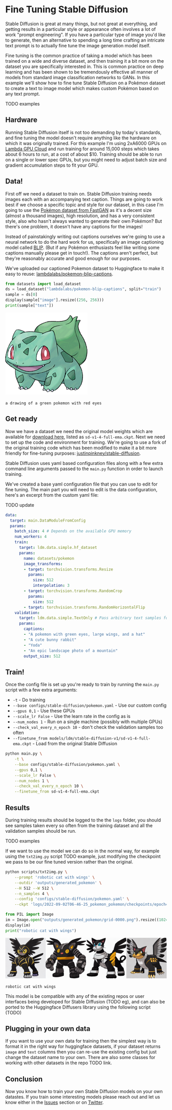 # Fine Tuning Stable Diffusion

Stable Diffusion is great at many things, but not great at everything, and getting results in a particular style or appearance often involves a lot of work "prompt engineering". If you have a particular type of image you'd like to generate, then an alternative to spending a long time crafting an intricate text prompt is to actually fine tune the image generation model itself.

Fine tuning is the common practice of taking a model which has been trained on a wide and diverse dataset, and then training it a bit more on the dataset you are specifically interested in. This is common practice on deep learning and has been shown to be tremendously effective all manner of models from standard image classification networks to GANs. In this example we'll show how to fine tune Stable Diffusion on a Pokémon dataset to create a text to image model which makes custom Pokémon based on any text prompt.

TODO examples

## Hardware

Running Stable Diffusion itself is not too demanding by today's standards, and fine tuning the model doesn't require anything like the hardware on which it was originally trained. For this example I'm using 2xA6000 GPUs on [Lambda GPU Cloud](https://lambdalabs.com/service/gpu-cloud) and run training for around 15,000 steps which takes about 6 hours to run, at a cost of about $10. Training should be able to run on a single or lower spec GPUs, but you might need to adjust batch size and gradient accumulation steps to fit your GPU.

## Data!

First off we need a dataset to train on. Stable Diffusion training needs images each with an accompanying text caption. Things are going to work best if we choose a specific topic and style for our dataset, in this case I'm going to use the [Pokémon dataset from FastGAN](https://github.com/odegeasslbc/FastGAN-pytorch) as it's a decent size (almost a thousand images), high resolution, and has a very consistent style, also who hasn't always wanted to generate their own Pokémon? But there's one problem, it doesn't have any captions for the images!

Instead of painstakingly writing out captions ourselves we're going to use a neural network to do the hard work for us, specifically an image captioning model called [BLIP](https://github.com/salesforce/BLIP). (But if any Pokémon enthusiasts feel like writing some captions manually please get in touch!). The captions aren't perfect, but they're reasonably accurate and good enough for our purposes.

We've uploaded our captioned Pokemon dataset to Huggingface to make it easy to reuse: [lambdalabs/pokemon-blip-captions](https://huggingface.co/datasets/lambdalabs/pokemon-blip-captions).


```python
from datasets import load_dataset
ds = load_dataset("lambdalabs/pokemon-blip-captions", split="train")
sample = ds[0]
display(sample["image"].resize((256, 256)))
print(sample["text"])
```


![png](README_files/README_2_0.png)



    a drawing of a green pokemon with red eyes


## Get ready

Now we have a dataset we need the original model weights which are available for [download here](https://huggingface.co/CompVis/stable-diffusion-v-1-4-original), listed as `sd-v1-4-full-ema.ckpt`.
Next we need to set up the code and environment for training. We're going to use a fork of the original training code which has been modified to make it a bit more friendly for fine-tuning purposes: [justinpinkney/stable-diffusion](https://github.com/justinpinkney/stable-diffusion).

Stable Diffusion uses yaml based configuration files along with a few extra command line arguments passed to the `main.py` function in order to launch training.

We've created a base yaml configuration file that you can use to edit for fine tuning. The main part you will need to edit is the data configuration, here's an excerpt from the custom yaml file:

TODO update

```yaml
data:
  target: main.DataModuleFromConfig
  params:
    batch_size: 4 # Depends on the available GPU memory
    num_workers: 4
    train:
      target: ldm.data.simple.hf_dataset
      params:
        name: datasets/pokemon
        image_transforms:
        - target: torchvision.transforms.Resize
          params:
            size: 512
            interpolation: 3
        - target: torchvision.transforms.RandomCrop
          params:
            size: 512
        - target: torchvision.transforms.RandomHorizontalFlip
    validation:
      target: ldm.data.simple.TextOnly # Pass arbitrary text samples for evaluation
      params:
        captions:
        - "A pokemon with green eyes, large wings, and a hat"
        - "A cute bunny rabbit"
        - "Yoda"
        - "An epic landscape photo of a mountain"
        output_size: 512
```

## Train!

Once the config file is set up you're ready to train by running the `main.py` script with a few extra arguments:

- `-t` - Do training
- `--base configs/stable-diffusion/pokemon.yaml` - Use our custom config
- `--gpus 0,1` - Use these GPUs
- `--scale_lr False` - Use the learn rate in the config as is
- `--num_nodes 1` - Run on a single machine (possibly with multiple GPUs)
- `--check_val_every_n_epoch 10` - don't check the validation samples too often
- `--finetune_from models/ldm/stable-diffusion-v1/sd-v1-4-full-ema.ckpt` - Load from the original Stable Diffusion


```bash
python main.py \
    -t \
    --base configs/stable-diffusion/pokemon.yaml \
    --gpus 0,1 \
    --scale_lr False \
    --num_nodes 1 \
    --check_val_every_n_epoch 10 \
    --finetune_from sd-v1-4-full-ema.ckpt
```

## Results

During training results should be logged to the the `logs` folder, you should see samples taken every so often from the training dataset and all the validation samples should be run.

TODO examples

If we want to use the model we can do so in the normal way, for example using the `txt2img.py` script TODO example, just modifying the checkpoint we pass to be our fine tuned version rather than the original.



```bash
python scripts/txt2img.py \
    --prompt 'robotic cat with wings' \
    --outdir 'outputs/generated_pokemon' \
    --H 512 --W 512 \
    --n_samples 4 \
    --config 'configs/stable-diffusion/pokemon.yaml' \
    --ckpt 'logs/2022-09-02T06-46-25_pokemon_pokemon/checkpoints/epoch=000142.ckpt'
```


```python
from PIL import Image
im = Image.open("outputs/generated_pokemon/grid-0000.png").resize((1024, 256))
display(im)
print("robotic cat with wings")
```



![png](README_files/README_7_0.png)



    robotic cat with wings


This model is be compatible with any of the existing repos or user interfaces being developed for Stable Diffusion (TODO eg), and can also be ported to the Huggingface Diffusers library using the following script (TODO)

## Plugging in your own data

If you want to use your own data for training then the simplest way is to format it in the right way for huggingface datasets, if your dataset returns `image` and `text` columns then you can re-use the existing config but just change the dataset name to your own. There are also some classes for working with other datasets in the repo TODO link.

## Conclusion

Now you know how to train your own Stable Diffusion models on your own datastes. If you train some interesting models please reach out and let us know either in the [Issues](https://github.com/LambdaLabsML/examples/issues) section or on [Twitter](https://twitter.com/LambdaAPI).

